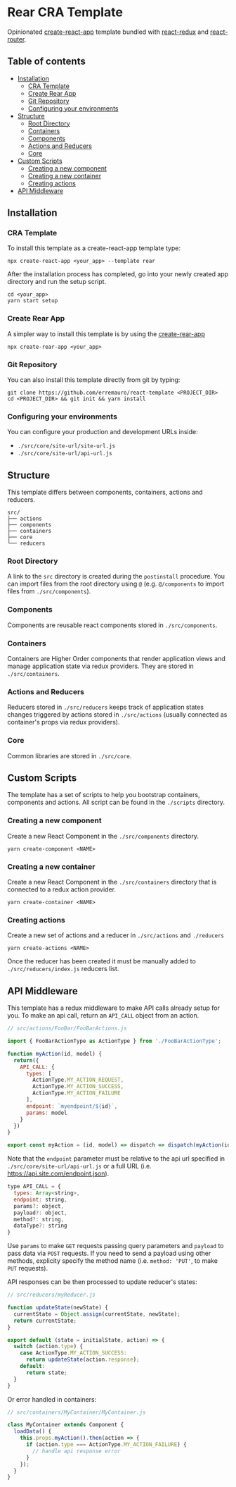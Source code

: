 # Rear CRA Template

Opinionated [create-react-app](https://github.com/facebookincubator/create-react-app) template bundled with 
[react-redux](https://github.com/reactjs/react-redux) and 
[react-router](https://github.com/ReactTraining/react-router).

## Table of contents

- [Installation](#installation)
  - [CRA Template](#cra-template)
  - [Create Rear App](#create-rear-app)
  - [Git Repository](#git-repository)
  - [Configuring your environments](#configuring-your-environments)
- [Structure](#structure)
  - [Root Directory](#root-directory)
  - [Containers](#containers)
  - [Components](#components)
  - [Actions and Reducers](#actions-and-reducers)
  - [Core](#core)
- [Custom Scripts](#custom-scripts)
  - [Creating a new component](#creating-a-new-component)
  - [Creating a new container](#creating-a-new-container)
  - [Creating actions](#creating-actions)
- [API Middleware](#api-middleware)

## Installation

### CRA Template

To install this template as a create-react-app template type:

    npx create-react-app <your_app> --template rear

After the installation process has completed, go into your newly created app
directory and run the setup script.

    cd <your_app>
    yarn start setup

### Create Rear App

A simpler way to install this template is by using the 
[create-rear-app](https://github.com/erremauro/create-rear-app)

    npx create-rear-app <your_app>

### Git Repository

You can also install this template directly from git by typing:

    git clone https://github.com/erremauro/react-template <PROJECT_DIR>
    cd <PROJECT_DIR> && git init && yarn install


### Configuring your environments

You can configure your production and development URLs inside: 

* `./src/core/site-url/site-url.js`
* `./src/core/site-url/api-url.js`

## Structure

This template differs between components, containers, actions and reducers.

    src/
    ├── actions
    ├── components
    ├── containers
    ├── core
    └── reducers

### Root Directory

A link to the `src` directory is created during the `postinstall` procedure. You
can import files from the root directory using `@` (e.g. `@/components` to 
import files from `./src/components`).

### Components

Components are reusable react components stored in `./src/components`.

### Containers

Containers are Higher Order components that render application views and 
manage application state via redux providers. They are stored in 
`./src/containers`.

### Actions and Reducers

Reducers stored in `./src/reducers` keeps track of application states changes
triggered by actions stored in `./src/actions` (usually connected as container's
props via redux providers).

### Core

Common libraries are stored in `./src/core`.

## Custom Scripts

The template has a set of scripts to help you bootstrap containers, components
and actions. All script can be found in the `./scripts` directory.

### Creating a new component

Create a new React Component in the `./src/components` directory.

    yarn create-component <NAME>

### Creating a new container

Create a new React Component in the `./src/containers` directory that is 
connected to a redux action provider.

    yarn create-container <NAME>

### Creating actions

Create a new set of actions and a reducer in `./src/actions` and `./reducers`

    yarn create-actions <NAME>

Once the reducer has been created it must be manually added to 
`./src/reducers/index.js` reducers list.

## API Middleware

This template has a redux middleware to make API calls already setup for you. 
To make an api call, return an `API_CALL` object from an action.

```javascript
// src/actions/FooBar/FooBarActions.js

import { FooBarActionType as ActionType } from './FooBarActionType';

function myAction(id, model) {
  return({
    API_CALL: {
      types: [
        ActionType.MY_ACTION_REQUEST,
        ActionType.MY_ACTION_SUCCESS,
        ActionType.MY_ACTION_FAILURE
      ],
      endpoint: `myendpoint/${id}`,
      params: model
    }
  })
}

export const myAction = (id, model) => dispatch => dispatch(myAction(id, model));
```

Note that the `endpoint` parameter must be relative to the api url specified in
`./src/core/site-url/api-url.js` or a full URL 
(i.e. https://api.site.com/endpoint.json).

```javascript
type API_CALL = {
  types: Array<string>,
  endpoint: string,
  params?: object,
  payload?: object,
  method?: string,
  dataType?: string
}
```

Use `params` to make `GET` requests passing query parameters and `payload` to 
pass data via `POST` requests. If you need to send a payload using other 
methods, explicity specify the method name (i.e. `method: 'PUT'`, to make `PUT` 
requests).

API responses can be then processed to update reducer's states:

```javascript
// src/reducers/myReducer.js

function updateState(newState) {
  currentState = Object.assign(currentState, newState);
  return currentState;
}

export default (state = initialState, action) => {
  switch (action.type) {
    case ActionType.MY_ACTION_SUCCESS:
      return updateState(action.response);
    default:
      return state;
  }
}
```

Or error handled in containers:

```javascript
// src/containers/MyContainer/MyContainer.js

class MyContainer extends Component {
  loadData() {
    this.props.myAction().then(action => {
      if (action.type === ActionType.MY_ACTION_FAILURE) {
        // handle api response error
      }
    });
  }
}
```
